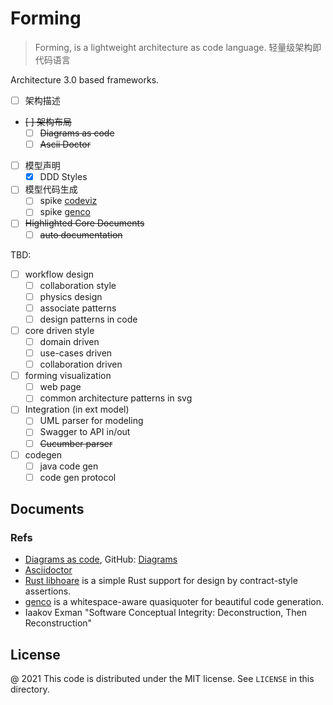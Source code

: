 # Forming

> Forming, is a lightweight architecture as code language. 轻量级架构即代码语言 

Architecture 3.0 based frameworks.

- [ ] 架构描述
- ~~[ ] 架构布局~~
   - [ ] ~~Diagrams as code~~
   - [ ] ~~Ascii Doctor~~
- [ ] 模型声明
   - [x] DDD Styles
- [ ] 模型代码生成 
   - [ ] spike [codeviz](https://github.com/udoprog/codeviz)
   - [ ] spike [genco](https://github.com/udoprog/genco)
- [ ] ~~Highlighted Core Documents~~
   - [ ]  ~~auto documentation~~

TBD:

- [ ] workflow design
   - [ ] collaboration style
   - [ ] physics design
   - [ ] associate patterns
   - [ ] design patterns in code
- [ ] core driven style
   - [ ] domain driven
   - [ ] use-cases driven
   - [ ] collaboration driven
- [ ] forming visualization
   - [ ] web page
   - [ ] common architecture patterns in svg
- [ ] Integration (in ext model)
  - [ ] UML parser for modeling
  - [ ] Swagger to API in/out
  - [ ] ~~Cucumber parser~~
- [ ] codegen
   - [ ] java code gen
   - [ ] code gen protocol

Documents
---

### Refs

- [Diagrams as code](https://diagrams.mingrammer.com/docs/getting-started/examples), GitHub: [Diagrams](https://github.com/mingrammer/diagrams)
- [Asciidoctor](https://asciidoctor.org/docs/asciidoctor-diagram/)
- [Rust libhoare](https://github.com/nrc/libhoare) is a simple Rust support for design by contract-style assertions.
- [genco](https://github.com/udoprog/genco) is a whitespace-aware quasiquoter for beautiful code generation.
- Iaakov Exman "Software Conceptual Integrity: Deconstruction, Then Reconstruction"

License
---

@ 2021 This code is distributed under the MIT license. See `LICENSE` in this directory.
